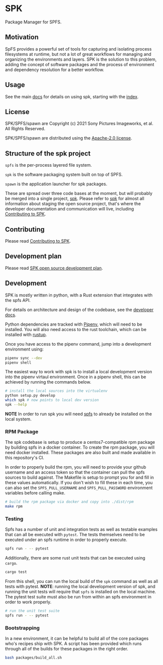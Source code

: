 <!-- Copyright (c) 2021 Sony Pictures Imageworks, et al. -->
<!-- SPDX-License-Identifier: Apache-2.0 -->
<!-- https://github.com/imageworks/spk -->

# SPK

Package Manager for SPFS.

## Motivation

SpFS provides a powerful set of tools for capturing and isolating process filesystems at runtime, but not a lot of great workflows for managing and organizing the environments and layers. SPK is the solution to this problem, adding the concept of software packages and the process of environment and dependency resolution for a better workflow.

## Usage

See the main [docs](docs/) for details on using spk, starting with the [index](docs/_index.md).

## License

SPK/SPFS/spawn are Copyright (c) 2021 Sony Pictures Imageworks, et al.
All Rights Reserved.

SPK/SPFS/spawn are distributed using the [Apache-2.0 license](LICENSE.txt).


## Structure of the spk project

`spfs` is the per-process layered file system.

`spk` is the software packaging system built on top of SPFS.

`spawn` is the application launcher for spk packages.

These are spread over three code bases at the moment, but will probably
be merged into a single project, [spk](https://github.com/imageworks/spk).
Please refer to [spk](https://github.com/imageworks/spk) for almost all
information about staging the open source project, that's where the
developer documentation and communication will live, including
[Contributing to SPK](https://github.com/imageworks/spk/CONTRIBUTING.md).


## Contributing

Please read [Contributing to SPK](https://github.com/imageworks/spk/CONTRIBUTING.md).


## Development plan

Please read [SPK open source development plan](https://github.com/imageworks/spk/OPEN_SOURCE_PLAN.md).


## Development

SPK is mostly written in python, with a Rust extension that integrates with the spfs API.

For details on architecture and design of the codebase, see the [developer docs](docs/develop).

Python dependencies are tracked with [Pipenv](https://github.com/pypa/pipenv#installation), which will need to be installed. You will also need access to the rust toolchain, which can be installed with [rustup](https://rustup.sh).

Once you have access to the pipenv command, jump into a development environment using:

```sh
pipenv sync --dev
pipenv shell
```

The easiest way to work with spk is to install a local development version into the pipenv virtaul environment. Once in a pipenv shell, this can be achieved by running the commands below.

```sh
# install the local sources into the virtualenv
python setup.py develop
which spk # now points to local dev version
spk --help
```

**NOTE** In order to run spk you will need [spfs](https://github.com/imageworks/spfs) to already be installed on the local system.

### RPM Package

The spk codebase is setup to produce a centos7-compatible rpm package by building spfs in a docker container. To create the rpm package, you will need docker installed. These packages are also built and made available in this repository's CI.

In order to properly build the rpm, you will need to provide your github username and an access token so that the container can pull the spfs sources to build against. The Makefile is setup to prompt you for and fill in these values automatically. If you don't wish to fill these in each time, you can also set the `SPFS_PULL_USERNAME` and `SPFS_PULL_PASSWORD` environment variables before calling make.

```sh
# build the rpm package via docker and copy into ./dist/rpm
make rpm
```

### Testing

Spfs has a number of unit and integration tests as well as testable examples that can all be executed with `pytest`. The tests themselves need to be executed under an spfs runtime in order to properly execute.

```sh
spfs run - -- pytest
```

Additionally, there are some rust unit tests that can be executed using `cargo`.

```sh
cargo test
```

From this shell, you can run the local build of the `spk` command as well as all tests with pytest. **NOTE**: running the local development version of spk, and running the unit tests will require that `spfs` is installed on the local machine. The pytest test suite must also be run from within an spfs environment in order to work properly.

```sh
# run the unit test suite
spfs run - -- pytest
```

### Bootstrapping

In a new environment, it can be helpful to build all of the core packages who's recipes ship with SPK. A script has been provided which runs through all of the builds for these packages in the right order.

```sh
bash packages/build_all.sh
```
